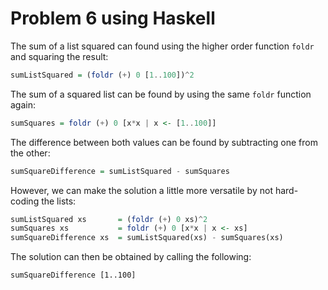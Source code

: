 # Problem 6 using Haskell 

The sum of a list squared can found using the higher order function `foldr` 
and squaring the result: 

````haskell
sumListSquared = (foldr (+) 0 [1..100])^2
````
    
The sum of a squared list can be found by using the same `foldr` function again: 

````haskell
sumSquares = foldr (+) 0 [x*x | x <- [1..100]]
````
    
The difference between both values can be found by subtracting one from the other: 

````haskell
sumSquareDifference = sumListSquared - sumSquares
````

However, we can make the solution a little more versatile by not hard-coding the lists: 

````haskell
sumListSquared xs       = (foldr (+) 0 xs)^2
sumSquares xs           = foldr (+) 0 [x*x | x <- xs]
sumSquareDifference xs  = sumListSquared(xs) - sumSquares(xs)
````
    
The solution can then be obtained by calling the following: 

````shell
sumSquareDifference [1..100]
````
